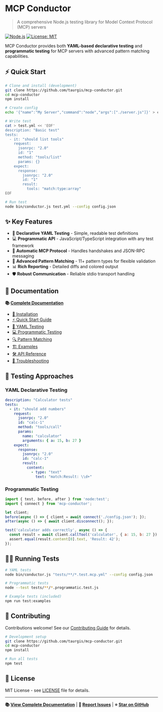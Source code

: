# MCP Conductor

> A comprehensive Node.js testing library for Model Context Protocol (MCP) servers

[![Node.js](https://img.shields.io/badge/node-%3E%3D18.0.0-brightgreen.svg)](https://nodejs.org/)
[![License: MIT](https://img.shields.io/badge/License-MIT-yellow.svg)](https://opensource.org/licenses/MIT)

MCP Conductor provides both **YAML-based declarative testing** and **programmatic testing** for MCP servers with advanced pattern matching capabilities.

## ⚡ Quick Start

```bash
# Clone and install (development)
git clone https://github.com/taurgis/mcp-conductor.git
cd mcp-conductor
npm install

# Create config
echo '{"name":"My Server","command":"node","args":["./server.js"]}' > config.json

# Write test
cat > test.yml << 'EOF'
description: "Basic test"
tests:
  - it: "should list tools"
    request:
      jsonrpc: "2.0"
      id: "1"
      method: "tools/list"
      params: {}
    expect:
      response:
        jsonrpc: "2.0"
        id: "1"
        result:
          tools: "match:type:array"
EOF

# Run test
node bin/conductor.js test.yml --config config.json
```

## ✨ Key Features

- 🎯 **Declarative YAML Testing** - Simple, readable test definitions
- 💻 **Programmatic API** - JavaScript/TypeScript integration with any test framework
- 🔄 **Automatic MCP Protocol** - Handles handshakes and JSON-RPC messaging
- 🧪 **Advanced Pattern Matching** - 11+ pattern types for flexible validation
- 📊 **Rich Reporting** - Detailed diffs and colored output
- 🛡️ **Robust Communication** - Reliable stdio transport handling

## 📖 Documentation

**📚 [Complete Documentation](https://taurgis.github.io/mcp-conductor/)**

- [🚀 Installation](https://taurgis.github.io/mcp-conductor/installation.html)
- [⚡ Quick Start Guide](https://taurgis.github.io/mcp-conductor/quick-start.html)
- [📝 YAML Testing](https://taurgis.github.io/mcp-conductor/yaml-testing.html)
- [💻 Programmatic Testing](https://taurgis.github.io/mcp-conductor/programmatic-testing.html)
- [🔍 Pattern Matching](https://taurgis.github.io/mcp-conductor/pattern-matching.html)
- [🏗️ Examples](https://taurgis.github.io/mcp-conductor/examples.html)
- [🛠️ API Reference](https://taurgis.github.io/mcp-conductor/api-reference.html)
- [🔧 Troubleshooting](https://taurgis.github.io/mcp-conductor/troubleshooting.html)

## 🚀 Testing Approaches

### YAML Declarative Testing
```yaml
description: "Calculator tests"
tests:
  - it: "should add numbers"
    request:
      jsonrpc: "2.0"
      id: "calc-1"
      method: "tools/call"
      params:
        name: "calculator"
        arguments: { a: 15, b: 27 }
    expect:
      response:
        jsonrpc: "2.0"
        id: "calc-1"
        result:
          content:
            - type: "text"
              text: "match:Result: \\d+"
```

### Programmatic Testing
```javascript
import { test, before, after } from 'node:test';
import { connect } from 'mcp-conductor';

let client;
before(async () => { client = await connect('./config.json'); });
after(async () => { await client.disconnect(); });

test('calculator adds correctly', async () => {
  const result = await client.callTool('calculator', { a: 15, b: 27 });
  assert.equal(result.content[0].text, 'Result: 42');
});
```

## 🏃‍♂️ Running Tests

```bash
# YAML tests
node bin/conductor.js "tests/**/*.test.mcp.yml" --config config.json

# Programmatic tests  
node --test tests/**/*.programmatic.test.js

# Example tests (included)
npm run test:examples
```

## 🤝 Contributing

Contributions welcome! See our [Contributing Guide](CONTRIBUTING.md) for details.

```bash
# Development setup
git clone https://github.com/taurgis/mcp-conductor.git
cd mcp-conductor
npm install

# Run all tests
npm test
```

## 📜 License

MIT License - see [LICENSE](LICENSE) file for details.

---

**📚 [View Complete Documentation](https://taurgis.github.io/mcp-conductor/)** | **🐛 [Report Issues](https://github.com/taurgis/mcp-conductor/issues)** | **⭐ [Star on GitHub](https://github.com/taurgis/mcp-conductor)**
